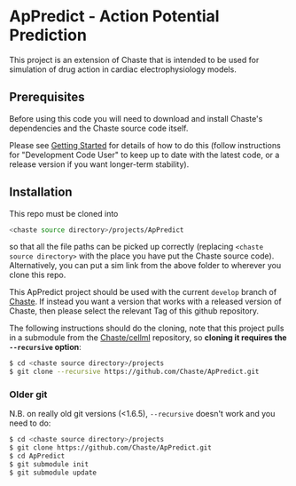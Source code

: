 # ApPredict - Action Potential Prediction 

This project is an extension of Chaste that is intended to be used 
for simulation of drug action in cardiac electrophysiology models. 

## Prerequisites

Before using this code you will need to download and install Chaste's
dependencies and the Chaste source code itself.

Please see [Getting Started] for details of how to do this 
(follow instructions for "Development Code User" to keep up to date with the latest code, or a release version if you want longer-term stability).

## Installation

This repo must be cloned into
```sh
<chaste source directory>/projects/ApPredict
```
so that all the file paths can be picked up correctly (replacing ```<chaste source directory>``` with the place you have put the Chaste source code). Alternatively, you can put a sim link from the above folder to wherever you clone this repo.

This ApPredict project should be used with the current `develop` branch of [Chaste](https://github.com/Chaste/Chaste). If instead you want a version that works with a released version of Chaste, then please select the relevant Tag of this github repository.

The following instructions should do the cloning, note that this project pulls in a submodule from the [Chaste/cellml](https://github.com/chaste/cellml) repository, so **cloning it requires the ```--recursive``` option**:
```sh
$ cd <chaste source directory>/projects
$ git clone --recursive https://github.com/Chaste/ApPredict.git
```

### Older git

N.B. on really old git versions (<1.6.5), `--recursive` doesn't work and you need to do:
```sh
$ cd <chaste source directory>/projects
$ git clone https://github.com/Chaste/ApPredict.git
$ cd ApPredict
$ git submodule init
$ git submodule update
```

[Getting Started]: <https://chaste.cs.ox.ac.uk/trac/wiki/GettingStarted>
